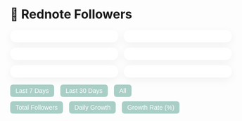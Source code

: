 <span class="anchor" id="rednote-followers"></span>
# 📕 Rednote Followers

<!-- 小红书粉丝统计可视化 -->
<div id="fans-wrapper" style="max-width: 800px; margin: 0 auto; font-family: -apple-system, BlinkMacSystemFont, 'Segoe UI', Roboto, Helvetica, Arial, sans-serif;">

  <!-- 卡片统计区 -->
  <div style="display: flex; gap: 12px; flex-wrap: wrap; justify-content: space-between; margin-bottom: 16px;">
    <div class="fans-card" id="card-total"></div>
    <div class="fans-card" id="card-yesterday"></div>
    <div class="fans-card" id="card-7d"></div>
    <div class="fans-card" id="card-30d"></div>
    <div class="fans-card" id="card-maxday"></div>
    <div class="fans-card" id="card-growthrate"></div>
  </div>

  <!-- 时间范围按钮 -->
  <div id="range-buttons" style="margin-bottom: 10px;">
    <button onclick="setRange(7)" data-range="7">Last 7 Days</button>
    <button onclick="setRange(30)" data-range="30">Last 30 Days</button>
    <button onclick="setRange(null)" data-range="all">All</button>
  </div>

  <!-- 图表切换按钮 -->
  <div id="chart-buttons" style="margin-bottom: 10px;">
    <button onclick="switchChart('total')" data-chart="total">Total Followers</button>
    <button onclick="switchChart('daily')" data-chart="daily">Daily Growth</button>
    <button onclick="switchChart('rate')" data-chart="rate">Growth Rate (%)</button>
  </div>

  <!-- 图表容器 -->
  <div style="height: 240px;">
    <canvas id="fansChart" style="width: 100%;"></canvas>
  </div>
</div>

<style>
  .fans-card {
    flex: 1;
    min-width: 160px;
    background: white;
    border-radius: 16px;
    box-shadow: 0 6px 20px rgba(0,0,0,0.05);
    padding: 14px 18px;
    color: #333;
    font-size: 0.9rem;
  }

  .fans-card span {
    display: block;
    font-weight: bold;
    font-size: 1.5rem;
    margin-top: 6px;
    color: rgb(125,181,168);
  }

  button {
    border: none;
    background: rgba(125,181,168,0.65);
    color: white;
    border-radius: 6px;
    padding: 6px 12px;
    margin-right: 10px;
    cursor: pointer;
    font-size: 0.9rem;
  }

  button:hover {
    background: rgb(105,161,148);
  }

  button.active {
    background: rgb(105,161,148);
    font-weight: bold;
  }
</style>

<script src="https://cdn.jsdelivr.net/npm/chart.js"></script>
<script>
  const SHEET_CSV_URL = 'https://docs.google.com/spreadsheets/d/e/2PACX-1vQUX3jbmcxIjz_VyFAy33PJzbYPVKPVXIEOSMdoy7bqRPOl-y1n-lZe8pkZ55WYwkQaqGEAQ0D_idrc/pub?output=csv';
  const chartColor = 'rgba(125,181,168,0.95)';
  const fillColor = 'rgba(125,181,168,0.25)';
  let chart, totalData = [], dailyData = [], rateData = [], labels = [];
  let chartType = 'total';
  let rangeLimit = null;

  async function fetchData() {
    const res = await fetch(SHEET_CSV_URL);
    const text = await res.text();
    const rows = text.trim().split(/\r?\n/).map(line => line.split(','));
    const head = rows[0];
    const dateIdx = head.findIndex(h => h.trim().toLowerCase() === 'date');
    const countIdx = head.findIndex(h => h.trim().toLowerCase() === 'count');
    const dates = [], counts = [];

    for (let i = 1; i < rows.length; i++) {
      const date = rows[i][dateIdx]?.trim();
      const count = parseInt(rows[i][countIdx]?.trim(), 10);
      if (date && !isNaN(count)) {
        dates.push(date);
        counts.push(count);
      }
    }

    labels = dates;
    totalData = counts;
    dailyData = [0];
    rateData = [0];
    for (let i = 1; i < counts.length; i++) {
      const diff = counts[i] - counts[i - 1];
      dailyData.push(diff);
      rateData.push(parseFloat(((diff / counts[i - 1]) * 100).toFixed(2)));
    }

    updateStats();
    drawChart(chartType);
  }

  function updateStats() {
    const latest = totalData.at(-1);
    const yesterday = totalData.at(-2);
    const last7 = totalData.slice(-7);
    const last30 = totalData.slice(-30);
    const sum7 = last7.at(-1) - last7[0];
    const sum30 = last30.at(-1) - last30[0];
    const avgRate7 = rateData.slice(-7).reduce((a, b) => a + b, 0) / 7;

    const maxGrowth = Math.max(...dailyData);
    const maxIndex = dailyData.findIndex(x => x === maxGrowth);
    const maxDate = labels[maxIndex];

    document.getElementById('card-total').innerHTML = `Total Followers<span>${latest}</span>`;
    document.getElementById('card-yesterday').innerHTML = `Yesterday's Growth<span>${latest - yesterday}</span>`;
    document.getElementById('card-7d').innerHTML = `7-Day Growth<span>${sum7}</span>`;
    document.getElementById('card-30d').innerHTML = `30-Day Growth<span>${sum30}</span>`;
    document.getElementById('card-maxday').innerHTML = `Max Daily Growth<span>${maxGrowth} (${maxDate})</span>`;
    document.getElementById('card-growthrate').innerHTML = `Avg 7-Day Rate<span>${avgRate7.toFixed(2)}%</span>`;
  }

  function drawChart(type = 'total') {
  chartType = type;
  const fullDataSet = type === 'total' ? totalData : (type === 'daily' ? dailyData : rateData);
  const label = type === 'total' ? 'Total Followers' : (type === 'daily' ? 'Daily Growth' : 'Growth Rate (%)');
  const fullLabels = labels;

  const dataSet = rangeLimit ? fullDataSet.slice(-rangeLimit) : fullDataSet;
  const shownLabels = rangeLimit ? fullLabels.slice(-rangeLimit) : fullLabels;

  if (chart) chart.destroy();

  chart = new Chart(document.getElementById('fansChart'), {
    type: 'line',
    data: {
      labels: shownLabels,
      datasets: [{
        label: label,
        data: dataSet,
        borderColor: chartColor,
        backgroundColor: fillColor,
        fill: true,
        tension: 0.3,
        borderWidth: 1.5,
        pointRadius: function(ctx) {
          const index = ctx.dataIndex;
          const fullIndex = fullLabels.indexOf(shownLabels[index]);
          if (type === 'daily' && dailyData[fullIndex] === Math.max(...dailyData)) {
            return 4;
          }
          if (type === 'rate' && rateData[fullIndex] === Math.max(...rateData)) {
            return 4;
          }
          return 0;
        },
        pointBackgroundColor: function(ctx) {
          const index = ctx.dataIndex;
          const fullIndex = fullLabels.indexOf(shownLabels[index]);
          if ((type === 'daily' && dailyData[fullIndex] === Math.max(...dailyData)) ||
              (type === 'rate' && rateData[fullIndex] === Math.max(...rateData))) {
            return 'rgb(207, 10, 36)';
          }
          return chartColor;
        },
        pointHoverRadius: 5
      }]
    },
    options: {
      responsive: true,
      maintainAspectRatio: false,
      plugins: {
        legend: { display: false },
        tooltip: {
          backgroundColor: 'rgba(0,0,0,0.8)',
          titleFont: { size: 13 },
          bodyFont: { size: 12 },
          padding: 10,
          callbacks: {
            title: (items) => '📅 ' + items[0].label,
            label: (item) => '📈 ' + item.dataset.label + ': ' + item.formattedValue
          }
        }
      },
      scales: {
        x: { ticks: { maxTicksLimit: 10 } },
        y: {
          beginAtZero: (type === 'rate'),
          suggestedMin: (type === 'rate') ? 0 : Math.floor(Math.min(...dataSet) * 0.95),
          suggestedMax: Math.ceil(Math.max(...dataSet) * 1.05)
        }
      }
    }
  });
}


  function switchChart(viewType) {
    chartType = viewType;
    drawChart(viewType);
    document.querySelectorAll('#chart-buttons button').forEach(btn => {
      btn.classList.toggle('active', btn.dataset.chart === viewType);
    });
  }

  function setRange(days) {
    rangeLimit = days;
    drawChart(chartType);
    document.querySelectorAll('#range-buttons button').forEach(btn => {
      btn.classList.toggle('active', 
        (btn.dataset.range === 'all' && days === null) || btn.dataset.range == days
      );
    });
  }

  window.addEventListener('DOMContentLoaded', fetchData);
</script>
